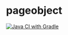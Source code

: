 # pageobject
[![Java CI with Gradle](https://github.com/daishan69/pageobject/actions/workflows/gradle.yml/badge.svg)](https://github.com/daishan69/pageobject/actions/workflows/gradle.yml)

